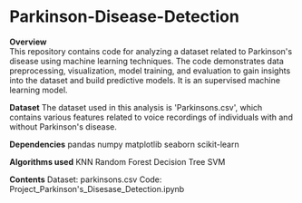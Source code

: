 # Parkinson-Disease-Detection

**Overview**<br />
This repository contains code for analyzing a dataset related to Parkinson's disease using machine learning techniques. The code demonstrates data preprocessing, visualization, model training, and evaluation to gain insights into the dataset and build predictive models. It is an supervised machine learning model.

**Dataset**
The dataset used in this analysis is 'Parkinsons.csv', which contains various features related to voice recordings of individuals with and without Parkinson's disease.

**Dependencies**
pandas
numpy
matplotlib
seaborn
scikit-learn

**Algorithms used**
KNN
Random Forest
Decision Tree
SVM

**Contents**
Dataset: parkinsons.csv
Code: Project_Parkinson's_Disesase_Detection.ipynb

